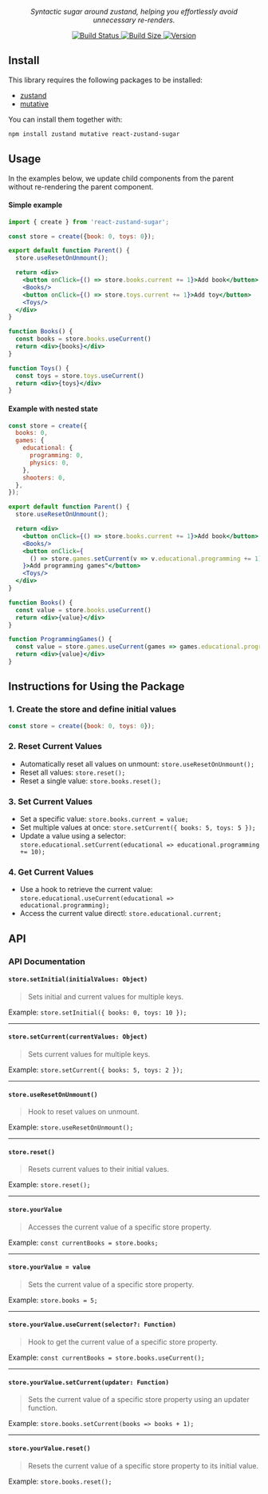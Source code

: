 <p align="center">
  <em>Syntactic sugar around zustand, helping you effortlessly avoid unnecessary re-renders.</em>
</p>
<p align="center">
  <a href="https://github.com/vadim-isakov/react-zustand-sugar/actions/workflows/main.yml">
    <img src="https://img.shields.io/github/actions/workflow/status/vadim-isakov/react-zustand-sugar/main.yml?branch=main" alt="Build Status">
  </a>
  <a href="https://bundlephobia.com/result?p=react-zustand-sugar">
    <img src="https://img.shields.io/bundlephobia/minzip/react-zustand-sugar" alt="Build Size">
  </a>
  <a href="https://www.npmjs.com/package/react-zustand-sugar">
    <img src="https://img.shields.io/npm/v/react-zustand-sugar" alt="Version">
  </a>
</p>

## Install
This library requires the following packages to be installed:

- [zustand](https://github.com/pmndrs/zustand)
- [mutative](https://github.com/unadlib/mutative)

You can install them together with:

```sh
npm install zustand mutative react-zustand-sugar
```


## Usage
In the examples below, we update child components from the parent without re-rendering the parent component.

#### Simple example

```jsx
import { create } from 'react-zustand-sugar';

const store = create({book: 0, toys: 0});

export default function Parent() {
  store.useResetOnUnmount();

  return <div>
    <button onClick={() => store.books.current += 1}>Add book</button>
    <Books/>
    <button onClick={() => store.toys.current += 1}>Add toy</button>
    <Toys/>
  </div>
}

function Books() {
  const books = store.books.useCurrent()
  return <div>{books}</div>   
}

function Toys() {
  const toys = store.toys.useCurrent()
  return <div>{toys}</div>
}
```


#### Example with nested state
```jsx
const store = create({
  books: 0,
  games: {
    educational: {
      programming: 0,
      physics: 0,
    },
    shooters: 0,
  },
});

export default function Parent() {
  store.useResetOnUnmount();

  return <div>
    <button onClick={() => store.books.current += 1}>Add book</button>
    <Books/>
    <button onClick={
      () => store.games.setCurrent(v => v.educational.programming += 1)
    }>Add programming games"</button>
    <Toys/>
  </div>
}

function Books() {
  const value = store.books.useCurrent()
  return <div>{value}</div>   
}

function ProgrammingGames() {
  const value = store.games.useCurrent(games => games.educational.programming)
  return <div>{value}</div>
}
```

## Instructions for Using the Package

### 1. Create the store and define initial values
```js
const store = create({book: 0, toys: 0});
```

### 2. Reset Current Values
- Automatically reset all values on unmount: `store.useResetOnUnmount();`
- Reset all values: `store.reset();`
- Reset a single value: `store.books.reset();`

### 3. Set Current Values
- Set a specific value: `store.books.current = value;`
- Set multiple values at once: `store.setCurrent({ books: 5, toys: 5 });`
- Update a value using a selector: `store.educational.setCurrent(educational => educational.programming += 10);`

### 4. Get Current Values
- Use a hook to retrieve the current value: `store.educational.useCurrent(educational => educational.programming);`
- Access the current value directl: `store.educational.current;`



## API
### API Documentation

#### `store.setInitial(initialValues: Object)`
> Sets initial and current values for multiple keys.

Example: `store.setInitial({ books: 0, toys: 10 });`

---

#### `store.setCurrent(currentValues: Object)`
> Sets current values for multiple keys.

Example: `store.setCurrent({ books: 5, toys: 2 });`

---

#### `store.useResetOnUnmount()`
> Hook to reset values on unmount.

Example: `store.useResetOnUnmount();`

---

#### `store.reset()`
> Resets current values to their initial values.

Example: `store.reset();`

---

#### `store.yourValue`
> Accesses the current value of a specific store property.

Example: `const currentBooks = store.books;`

---

#### `store.yourValue = value`
> Sets the current value of a specific store property.

Example: `store.books = 5;`

---

#### `store.yourValue.useCurrent(selector?: Function)`
> Hook to get the current value of a specific store property.

Example: `const currentBooks = store.books.useCurrent();`

---

#### `store.yourValue.setCurrent(updater: Function)`
> Sets the current value of a specific store property using an updater function.

Example: `store.books.setCurrent(books => books + 1);`

---

#### `store.yourValue.reset()`
> Resets the current value of a specific store property to its initial value.

Example: `store.books.reset();`
